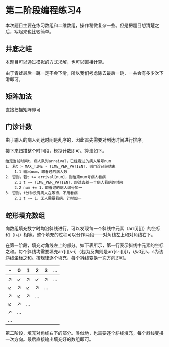 # 第二阶段编程练习4

本次题目主要在练习数组和二维数组，操作稍微复杂一些。但是把题目想清楚之后，写起来也比较简单。

## 井底之蛙

本题目可以通过模拟的方式求解，也可以直接计算。

由于青蛙最后一跳一定不会下滑，所以我们考虑除去最后一跳，一共会有多少次下滑即可。

## 矩阵加法

直接扫描矩阵即可

## 门诊计数

由于输入的病人到达时间是乱序的，因此首先需要对到达时间进行排序。

接下来扫描整个时间段，模拟计数即可。算法如下。

```
给定当前时间t，病人队列arraival，已经看过的病人编号num
1. 若t > MAX_TIME - TIME_PER_PATIENT，则门诊已经结束
    1.1 输出num，即看过的病人数
2. 否则，若t >= arrival[num]，则给第num号病人看病
    2.1 t += TIME_PER_PATIENT，即过去给一个病人看病的时间
    2.2 num += 1，即看过的病人编号加一
3. 否则，t分钟没有病人在等待，不用看病
    2.1 t += 1，无人需要看病，计时加一
```

## 蛇形填充数组

向数组填充数字时均沿斜线进行，可以发现每一个斜线中元素（arr[i][j]）的坐标和（i+j）相等。整个填充的过程可以分作两段——对角线左上和对角线右下。

在第一阶段，填充对角线左上的部分。如下表所示，第一行表示斜线中元素的坐标之和。每个斜线均需要填充arr[i][s-i]（若为反向则是arr[s-i][i]），i从0到s，s为该斜线坐标之和。按规律逐个填充，每个斜线变换一次方向即可。

| - | 0 | 1 | 2 | 3 | ... |
|-|-|-|-|-|-|
| ↗ | ↙ | ↗ | ↙ | ↗ | ... |
| ↙ | ↗ | ↙ | ↗ | ... |
| ↗ | ↙ | ↗ | ... |
| ↙ | ↗ | ... |
| ↗ | ... |
| ... |

第二阶段，填充对角线右下的部分。类似地，也需要逐个斜线填充，每个斜线变换一次方向。最后直接输出填充好的数组即可。